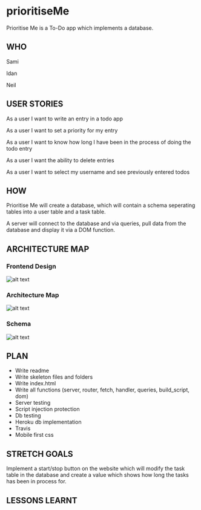 # prioritiseMe
Prioritise Me is a To-Do app which implements a database.

## WHO
Sami

Idan

Neil

## USER STORIES
As a user I want to write an entry in a todo app

As a user I want to set a priority for my entry

As a user I want to know how long I have been in the process of doing the todo entry

As a user I want the ability to delete entries

As a user I want to select my username and see previously entered todos

## HOW
Prioritise Me will create a database, which will contain a schema seperating tables into a user table and a task table.

A server will connect to the database and via queries, pull data from the database and display it via a DOM function.



## ARCHITECTURE MAP
### Frontend Design
![alt text](https://user-images.githubusercontent.com/26359601/33603904-d4d5f418-d9bc-11e7-8560-059b2a9648a2.jpeg)
### Architecture Map
![alt text](https://user-images.githubusercontent.com/26359601/33603911-da18bc08-d9bc-11e7-9f5d-766948c8580f.jpeg)
### Schema
![alt text](https://user-images.githubusercontent.com/26359601/33603919-e223dae0-d9bc-11e7-8be4-c4c6fc49d2eb.png)

## PLAN
* Write readme
* Write skeleton files and folders
* Write index.html
* Write all functions (server, router, fetch, handler, queries, build_script, dom)
* Server testing
* Script injection protection
* Db testing
* Heroku db implementation
* Travis
* Mobile first css



## STRETCH GOALS

Implement a start/stop button on the website which will modify the task table in the database and create a value which shows how long the tasks has been in process for. 

## LESSONS LEARNT
